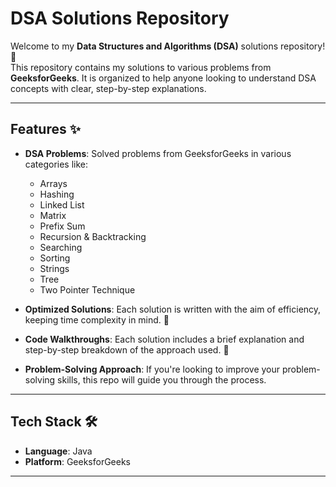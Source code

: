 # DSA Solutions Repository 


Welcome to my **Data Structures and Algorithms (DSA)** solutions repository! 🎉  
This repository contains my solutions to various problems from **GeeksforGeeks**. It is organized to help anyone looking to understand DSA concepts with clear, step-by-step explanations.

---

## Features ✨

- **DSA Problems**: Solved problems from GeeksforGeeks in various categories like:
  - Arrays 
  - Hashing
  - Linked List
  - Matrix
  - Prefix Sum
  - Recursion & Backtracking
  - Searching
  - Sorting
  - Strings
  - Tree
  - Two Pointer Technique

- **Optimized Solutions**: Each solution is written with the aim of efficiency, keeping time complexity in mind. 💨

- **Code Walkthroughs**: Each solution includes a brief explanation and step-by-step breakdown of the approach used. 📑

- **Problem-Solving Approach**: If you're looking to improve your problem-solving skills, this repo will guide you through the process.

---

## Tech Stack 🛠️

- **Language**: Java
- **Platform**: GeeksforGeeks
---
